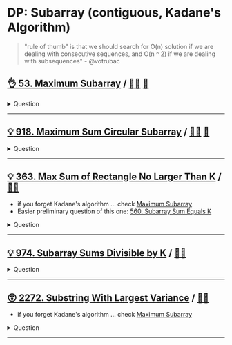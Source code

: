 # DP: Subarray (contiguous, Kadane's Algorithm)

> "rule of thumb" is that we should search for O(n) solution if we are dealing
with consecutive sequences, and O(n ^ 2) if we are dealing with subsequences" - @votrubac

## [:ok_hand: 53. Maximum Subarray](https://leetcode.com/problems/maximum-subarray/) / [:man_technologist:](max_subarray.h) [:snake:](max_subarray.py)

<details><summary markdown="span">Question</summary>

```markdown
Given an integer array nums,
find the contiguous subarray (containing at least one number)
which has the largest sum and return its sum.

A subarray is a **contiguous** part of an array.
Input: nums = [5,4,-1,7,8]
Output: 23
```

</details>

------------------------------------------------------------------------------

## [:bulb: 918. Maximum Sum Circular Subarray](https://leetcode.com/problems/maximum-sum-circular-subarray) / [:man_technologist:](max_circle_subarray.h) [:snake:](max_circle_subarray.py)

<details><summary markdown="span">Question</summary>

```markdown
Given a circular integer array nums of length n,
return the maximum possible sum of a non-empty subarray of nums.

A circular array means the end of the array connects to the beginning of the
array. Formally, the next element of nums[i] is nums[(i + 1) % n] and the
previous element of nums[i] is nums[(i - 1 + n) % n].

A subarray may only include each element of the fixed buffer nums at most once.

Formally, for a subarray nums[i], nums[i + 1], ..., nums[j], there does not
exist i <= k1, k2 <= j with k1 % n == k2 % n.

Input: nums = [1,-2,3,-2]
Output: 3
Explanation: Subarray [3] has maximum sum 3.

Input: nums = [5,-3,5]
Output: 10
Explanation: Subarray [5,5] has maximum sum 5 + 5 = 10.

Input: nums = [-3,-2,-3]
Output: -2
Explanation: Subarray [-2] has maximum sum -2.
```

</details>

------------------------------------------------------------------------------

## [:bulb: 363. Max Sum of Rectangle No Larger Than K](https://leetcode.com/problems/max-sum-of-rectangle-no-larger-than-k/) / [:man_technologist:](max_sum_of_rectangle_le_k.h)

- if you forget Kadane's algorithm ... check [Maximum Subarray](#ok_hand-53-maximum-subarray-dart)
- Easier preliminary question of this one: [560. Subarray Sum Equals K](../range_query/README.md#okhand-560-subarray-sum-equals-khttpsleetcodecomproblemssubarray-sum-equals-k-dartrangesumequaltokh)

<details><summary markdown="span">Question</summary>

```markdown
Given an integer array nums,
find the contiguous subarray (containing at least one number)
which has the largest sum and return its sum.

A subarray is a **contiguous** part of an array.
Input: nums = [5,4,-1,7,8]
Output: 23
```

</details>

------------------------------------------------------------------------------

## [:bulb: 974. Subarray Sums Divisible by K](https://leetcode.com/problems/subarray-sums-divisible-by-k) / [:man_technologist:](subarray_sum_divisible_by_k.h)

<details><summary markdown="span">Question</summary>

```markdown
Given an integer array nums and an integer k, return the number of non-empty
subarrays that have a sum divisible by k.

A subarray is a contiguous part of an array.

Input: nums = [4,5,0,-2,-3,1], k = 5
Output: 7
Explanation: There are 7 subarrays with a sum divisible by k = 5:
[4, 5, 0, -2, -3, 1], [5], [5, 0], [5, 0, -2, -3], [0], [0, -2, -3], [-2, -3]
```

</details>

------------------------------------------------------------------------------

## [:dizzy_face: 2272. Substring With Largest Variance](https://leetcode.com/problems/substring-with-largest-variance/) / [:man_technologist:](substring_w_largest_variance.h)

- if you forget Kadane's algorithm ... check [Maximum Subarray](#ok_hand-53-maximum-subarray-dart)

<details><summary markdown="span">Question</summary>

```markdown
The variance of a string is defined as
- the largest difference between the number of occurrences of any 2 characters present in the string.
- Note the two characters may or may not be the same.
- Given a string s consisting of lowercase English letters only,
  return the largest variance possible among all substrings of s.
- A substring is a contiguous sequence of characters within a string.

Input: s = "aababbb"
Output: 3
Explanation: "babbb"

Input: s = "abcde"
Output: 0
Explanation:
No letter occurs more than once in s, so the variance of every substring is 0
```

</details>

------------------------------------------------------------------------------
